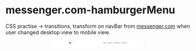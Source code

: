 # messenger.com-hamburgerMenu

CSS practise -> transitions, transform on navBar from <a href="https://www.messenger.com/">messenger.com</a> when user changed desktop view to mobile view.

<p align="center">
  <img src="https://github.com/matthew-clay/messenger.com-hamburgerMenu/blob/main/messengerNavBar.png" width="50%" title="preview-messenger.com">
</p>

